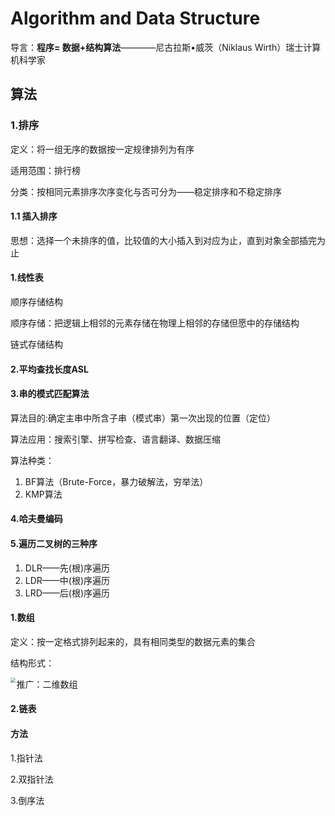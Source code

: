 # Algorithm and Data Structure

导言：**程序= 数据+结构算法**————尼古拉斯•威茨（Niklaus Wirth）瑞士计算机科学家





## 算法

### 1.排序

定义：将一组无序的数据按一定规律排列为有序

适用范围：排行榜

分类：按相同元素排序次序变化与否可分为——稳定排序和不稳定排序



#### 1.1 插入排序

思想：选择一个未排序的值，比较值的大小插入到对应为止，直到对象全部插完为止







#### 1.线性表

顺序存储结构

顺序存储：把逻辑上相邻的元素存储在物理上相邻的存储但愿中的存储结构

链式存储结构

#### 2.平均查找长度ASL

#### 3.串的模式匹配算法

算法目的:确定主串中所含子串（模式串）第一次出现的位置（定位）

算法应用：搜索引擎、拼写检查、语言翻译、数据压缩

算法种类：

1. BF算法（Brute-Force，暴力破解法，穷举法）
2. KMP算法

#### 4.哈夫曼编码

#### 5.遍历二叉树的三种序

1. DLR——先(根)序遍历
2. LDR——中(根)序遍历
3. LRD——后(根)序遍历

#### 1.数组

定义：按一定格式排列起来的，具有相同类型的数据元素的集合

结构形式：

<img src=".\数据结构picture\数组.png"  style="zoom:50%" align="left">

推广：二维数组 

#### 2.链表







#### 方法

1.指针法

2.双指针法

3.倒序法

